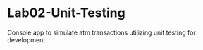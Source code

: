 # Lab02-Unit-Testing
Console app to simulate atm transactions utilizing unit testing for development.
